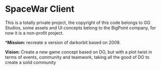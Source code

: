 # SpaceWar Client

This is a totally private project, the copyright of this code belongs to GG Studios, some assets and UI concepts belong to the BigPoint company, for now it is a non-profit project.

***Mission:** recreate a version of darkorbit based on 2009.

**Vision:** Create a new game concept based on DO, but with a plot twist in terms of events, community and teamwork, taking all the good of DO to create a solid community


